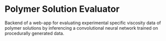 # Polymer Solution Evaluator

Backend of a web-app for evaluating experimental specific viscosity data of polymer solutions by inferencing a convolutional neural network trained on procedurally generated data.